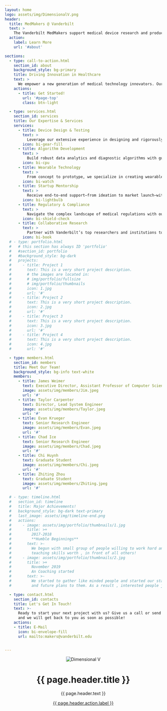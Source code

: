 ```yaml
---
layout: home
logo: assets/img/DimensionalV.png
header:
  title: MedMakers @ Vanderbilt
  text: >
    The Vanderbilt MedMakers support medical device research and product prototyping/engineering with hands-on expertise. Whether you’re developing a novel wearable, a diagnostic tool, a mechanical instrument, or an algorithm to revolutionize patient care, our team is here to guide you through every phase of product engineering.
  action:
    label: Learn More
    url: '#about'

sections:
  - type: call-to-action.html
    section_id: about
    background_style: bg-primary
    title: Driving Innovation in Healthcare
    text: >
      We empower a new generation of medical technology innovators. Our team of Vanderbilt faculty, engineers, and students brings decades of combined experience in designing and testing medical devices, developing cutting‐edge algorithms, and pioneering wearable solutions. From ideation to execution and product launch, we help transform great ideas into life-changing healthcare innovations.
    actions:
      - title: Get Started!
        url: '#page-top'
        class: btn-light

  - type: services.html
    section_id: services
    title: Our Expertise & Services
    services:
      - title: Device Design & Testing
        text: >
          Leverage our extensive experience in designing and rigorously testing medical devices to ensure safety, reliability, and compliance.
        icon: bi-gear-fill
      - title: Algorithm Development
        text: >
          Build robust data analytics and diagnostic algorithms with guidance from our experts to power smarter healthcare solutions.
        icon: bi-cpu
      - title: Wearable Technology
        text: >
          From concept to prototype, we specialize in creating wearable devices that integrate seamlessly into everyday life while monitoring health.
        icon: bi-watch
      - title: Startup Mentorship
        text: >
          Receive end-to-end support—from ideation to market launch—with our seasoned mentors who have taken startups to successful product launches.
        icon: bi-lightbulb
      - title: Regulatory & Compliance
        text: >
          Navigate the complex landscape of medical regulations with our experienced advisors ensuring your innovations meet all industry standards.
        icon: bi-shield-check
      - title: Collaborative Research
        text: >
          Partner with Vanderbilt’s top researchers and institutions to turn groundbreaking ideas into real-world applications.
        icon: bi-book
  # - type: portfolio.html
  #   # this section has always ID 'portfolio'
  #   #section_id: portfolio
  #   #background_style: bg-dark
  #   projects:
  #     - title: Project 1
  #       text: This is a very short project description.
  #       # the images are located in:
  #       # img/portfolio/fullsize
  #       # img/portfolio/thumbnails
  #       icon: 1.jpg
  #       url: '#'
  #     - title: Project 2
  #       text: This is a very short project description.
  #       icon: 2.jpg
  #       url: '#'
  #     - title: Project 3
  #       text: This is a very short project description.
  #       icon: 3.jpg
  #       url: '#'
  #     - title: Project 4
  #       text: This is a very short project description.
  #       icon: 4.jpg
  #       url: '#'

  - type: members.html
    section_id: members
    title: Meet Our Team!
    background_style: bg-info text-white
    members:
      - title: James Weimer
        text: Executive Director, Assistant Professor of Computer Science
        image: assets/img/members/Jim.jpeg
        url: '#'
      - title: Taylor Carpenter
        text: Director, Lead System Engineer
        image: assets/img/members/Taylor.jpeg
        url: '#'
      - title: Evan Krueger
        text: Senior Research Engineer
        image: assets/img/members/Evan.jpeg
        url: '#'
      - title: Chad Ice
        text: Senior Research Engineer
        image: assets/img/members/Chad.jpeg
        url: '#'
      - title: Chi Huynh
        text: Graduate Student
        image: assets/img/members/Chi.jpeg
        url: '#'
      - title: Zhiting Zhou
        text: Graduate Student
        image: assets/img/members/Zhiting.jpeg
        url: '#'

  # - type: timeline.html
  #   section_id: timeline
  #   title: Major Achievements!
  #   background_style: bg-dark text-primary
  #   last_image: assets/img/timeline-end.png
  #   actions:
  #     - image: assets/img/portfolio/thumbnails/1.jpg
  #       title: >+
  #         2017-2018
  #         **Humble Beginnings**
  #       text: >-
  #         We begun with small group of people willing to work hard and make our
  #         teaching skills worth , in front of all others!
  #     - image: assets/img/portfolio/thumbnails/2.jpg
  #       title: >+
  #         November 2019
  #         An Coaching started
  #       text: >-
  #         We started to gather like minded people and started our stategies
  #         and future plans to them. As a result , interested people joined us!

  - type: contact.html
    section_id: contacts
    title: Let's Get In Touch!
    text: >-
      Ready to start your next project with us? Give us a call or send us an email
      and we will get back to you as soon as possible!
    actions:
    - title: E-Mail
      icon: bi-envelope-fill
      url: mailto:makers@vanderbilt.edu


---
```


<header>
  <div class="container text-center">
    <img src="{{ 'assets/img/DimensionalV.png' | relative_url }}" alt="Dimensional V" class="header-logo">
    <h1>{{ page.header.title }}</h1>
    <p>{{ page.header.text }}</p>
    <a href="{{ page.header.action.url }}" class="btn btn-primary">{{ page.header.action.label }}</a>
  </div>
</header>
